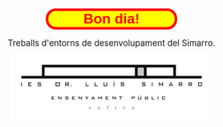 <h1 style="display:block;margin:10px auto;text-align:center;width:50%;border:solid 5px red;border-radius:20px;color:red;background-color:yellow;font-family:arial;font-weight:bold;">Bon dia!</h1>
<p style="display:block;text-align: center;font-size:1.2em">
Treballs d'entorns de desenvolupament del Simarro.<br>
<img src="logoSimarro.png" style="width:400px; margin:10px auto; display:block;">
</p>
<!--
**raulvallsaranda/raulvallsaranda** is a ✨ _special_ ✨ repository because its `README.md` (this file) appears on your GitHub profile.

Here are some ideas to get you started:

- 🔭 I’m currently working on ...
- 🌱 I’m currently learning ...
- 👯 I’m looking to collaborate on ...
- 🤔 I’m looking for help with ...
- 💬 Ask me about ...
- 📫 How to reach me: ...
- 😄 Pronouns: ...
- ⚡ Fun fact: ...
-->
